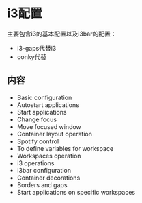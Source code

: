 # i3配置

主要包含i3的基本配置以及i3bar的配置：

+ i3-gaps代替i3
+ conky代替

## 内容

+ Basic configuration
+ Autostart applications
+ Start applications
+ Change focus
+ Move focused window
+ Container layout operation
+ Spotify control
+ To define variables for workspace
+ Workspaces operation
+ i3 operations
+ i3bar configuration
+ Container decorations
+ Borders and gaps
+ Start applications on specific workspaces
